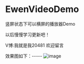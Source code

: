 # EwenVideoDemo
竖屏状态下可以横屏的播放器Demo


以后慢慢学习更新吧！


V博:我就是我20481     欢迎留言




效果图如下：-----
![image](https://github.com/GitHubazuo/EwenVideoDemo/blob/master/Animation.gif)

